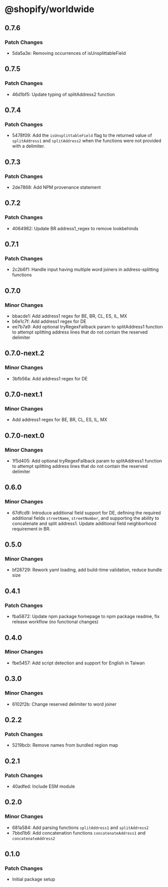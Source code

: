 # @shopify/worldwide

## 0.7.6

### Patch Changes

- 5da5a3e: Removing occurrences of isUnsplittableField

## 0.7.5

### Patch Changes

- 46d1bf5: Update typing of splitAddress2 function

## 0.7.4

### Patch Changes

- 5478f09: Add the `isUnsplittableField` flag to the returned value of `splitAddress1` and `splitAddress2` when the functions were not provided with a delimiter.

## 0.7.3

### Patch Changes

- 2de7868: Add NPM provenance statement

## 0.7.2

### Patch Changes

- 4064982: Update BR address1_regex to remove lookbehinds

## 0.7.1

### Patch Changes

- 2c2b6f1: Handle input having multiple word joiners in address-splitting functions

## 0.7.0

### Minor Changes

- bbacde1: Add address1 regex for BE, BR, CL, ES, IL, MX
- b6e1c7f: Add address1 regex for DE
- ee7b7a9: Add optional tryRegexFallback param to splitAddress1 function to attempt splitting address lines that do not contain the reserved delimiter

## 0.7.0-next.2

### Minor Changes

- 3bfb56a: Add address1 regex for DE

## 0.7.0-next.1

### Minor Changes

- Add address1 regex for BE, BR, CL, ES, IL, MX

## 0.7.0-next.0

### Minor Changes

- 1f5d405: Add optional tryRegexFallback param to splitAddress1 function to attempt splitting address lines that do not contain the reserved delimiter

## 0.6.0

### Minor Changes

- 67dfcd9: Introduce additional field support for DE, defining the required additional fields `streetName`, `streetNumber`, and supporting the ability to concatenate and split address1. Update additional field neighborhood requirement in BR.

## 0.5.0

### Minor Changes

- bf28729: Rework yaml loading, add build-time validation, reduce bundle size

## 0.4.1

### Patch Changes

- fba5872: Update npm package homepage to npm package readme, fix release workflow (no functional changes)

## 0.4.0

### Minor Changes

- fbe5457: Add script detection and support for English in Taiwan

## 0.3.0

### Minor Changes

- 6102f2b: Change reserved delimiter to word joiner

## 0.2.2

### Patch Changes

- 5219bcb: Remove names from bundled region map

## 0.2.1

### Patch Changes

- 40adfed: Include ESM module

## 0.2.0

### Minor Changes

- 681a584: Add parsing functions `splitAddress1` and `splitAddress2`
- 7bbd1b6: Add concatenation functions `concatenateAddress1` and `concatenateAddress2`

## 0.1.0

### Patch Changes

- Initial package setup
